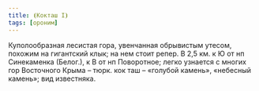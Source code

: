 ```yaml
---
title: ⦗Кокташ I⦘
tags: [ороним]
---
```


Куполообразная лесистая гора, увенчанная обрывистым утесом, похожим на
гигантский клык; на нем стоит репер. В 2,5 км. к Ю от нп Синекаменка (Белог.), к
В от нп Поворотное; легко узнается с многих гор Восточного Крыма – тюрк. кок таш
– «голубой камень», «небесный камень»; вид известняка.
